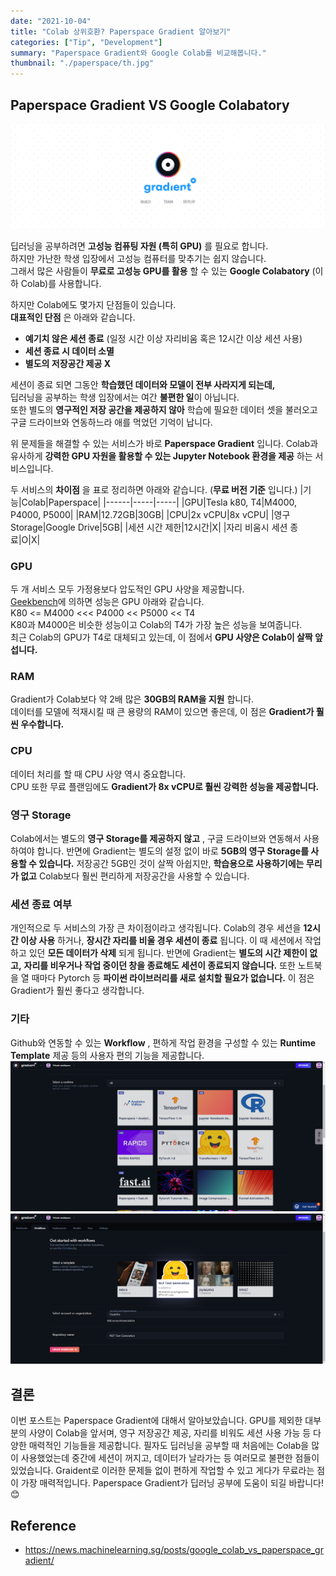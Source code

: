 ```yaml
---
date: "2021-10-04"
title: "Colab 상위호환? Paperspace Gradient 알아보기"
categories: ["Tip", "Development"]
summary: "Paperspace Gradient와 Google Colab를 비교해봅니다."
thumbnail: "./paperspace/th.jpg"
---
```


## Paperspace Gradient VS Google Colabatory

![Paperspace Gradient](./paperspace/0.png "Paperspace Gradient")

딥러닝을 공부하려면 **고성능 컴퓨팅 자원 (특히 GPU)** 를 필요로 합니다.  
하지만 가난한 학생 입장에서 고성능 컴퓨터를 맞추기는 쉽지 않습니다.  
그래서 많은 사람들이 **무료로 고성능 GPU를 활용** 할 수 있는 **Google Colabatory** (이하 Colab)를 사용합니다.

하지만 Colab에도 몇가지 단점들이 있습니다.  
**대표적인 단점** 은 아래와 같습니다.

- **예기치 않은 세션 종료** (일정 시간 이상 자리비움 혹은 12시간 이상 세션 사용)
- **세션 종료 시 데이터 소멸**
- **별도의 저장공간 제공 X**

세션이 종료 되면 그동안 **학습했던 데이터와 모델이 전부 사라지게 되는데,**  
딥러닝을 공부하는 학생 입장에서는 여간 **불편한 일**이 아닙니다.  
또한 별도의 **영구적인 저장 공간을 제공하지 않아** 학습에 필요한 데이터 셋을 불러오고 구글 드라이브와 연동하느라 애를 먹었던 기억이 납니다.

위 문제들을 해결할 수 있는 서비스가 바로 **Paperspace Gradient** 입니다.
Colab과 유사하게 **강력한 GPU 자원을 활용할 수 있는 Jupyter Notebook 환경을 제공** 하는 서비스입니다.

두 서비스의 **차이점** 을 표로 정리하면 아래와 같습니다. (**무료 버전 기준** 입니다.)
|기능|Colab|Paperspace|
|------|-----|-----|
|GPU|Tesla k80, T4|M4000, P4000, P5000|
|RAM|12.72GB|30GB|
|CPU|2x vCPU|8x vCPU|
|영구 Storage|Google Drive|5GB|
|세션 시간 제한|12시간|X|
|자리 비움시 세션 종료|O|X|

### GPU

두 개 서비스 모두 가정용보다 압도적인 GPU 사양을 제공합니다.  
[Geekbench](https://browser.geekbench.com/cuda-benchmarks)에 의하면 성능은 GPU 아래와 같습니다.  
K80 <= M4000 <<< P4000 << P5000 << T4  
K80과 M4000은 비슷한 성능이고 Colab의 T4가 가장 높은 성능을 보여줍니다.  
최근 Colab의 GPU가 T4로 대체되고 있는데, 이 점에서 **GPU 사양은 Colab이 살짝 앞섭니다.**

### RAM

Gradient가 Colab보다 약 2배 많은 **30GB의 RAM을 지원** 합니다.  
데이터를 모델에 적재시킬 때 큰 용량의 RAM이 있으면 좋은데, 이 점은 **Gradient가 훨씬 우수합니다.**

### CPU

데이터 처리를 할 때 CPU 사양 역시 중요합니다.  
CPU 또한 무료 플랜임에도 **Gradient가 8x vCPU로 훨씬 강력한 성능을 제공합니다.**

### 영구 Storage

Colab에서는 별도의 **영구 Storage를 제공하지 않고** , 구글 드라이브와 연동해서 사용하여야 합니다.
반면에 Gradient는 별도의 설정 없이 바로 **5GB의 영구 Storage를 사용할 수 있습니다.** 저장공간 5GB인 것이 살짝 아쉽지만, **학습용으로 사용하기에는 무리가 없고** Colab보다 훨씬 편리하게 저장공간을 사용할 수 있습니다.

### 세션 종료 여부

개인적으로 두 서비스의 가장 큰 차이점이라고 생각됩니다. Colab의 경우 세션을 **12시간 이상 사용** 하거나, **장시간 자리를 비울 경우 세션이 종료** 됩니다. 이 때 세션에서 작업하고 있던 **모든 데이터가 삭제** 되게 됩니다. 반면에 Gradient는 **별도의 시간 제한이 없고,** **자리를 비우거나 작업 중이던 창을 종료해도 세션이 종료되지 않습니다.** 또한 노트북을 열 때마다 Pytorch 등 **파이썬 라이브러리를 새로 설치할 필요가 없습니다.** 이 점은 Gradient가 훨씬 좋다고 생각합니다.

### 기타

Github와 연동할 수 있는 **Workflow** , 편하게 작업 환경을 구성할 수 있는 **Runtime Template** 제공 등의 사용자 편의 기능을 제공합니다.  
![Runtime Template 제공](./paperspace/1.png "Runtime Template 제공")
![Github 연동 Workflow 제공](./paperspace/2.png "Github 연동 Workflow 제공")

## 결론

이번 포스트는 Paperspace Gradient에 대해서 알아보았습니다. GPU를 제외한 대부분의 사양이 Colab을 앞서며, 영구 저장공간 제공, 자리를 비워도 세션 사용 가능 등 다양한 매력적인 기능들을 제공합니다. 필자도 딥러닝을 공부할 때 처음에는 Colab을 많이 사용했었는데 중간에 세션이 꺼지고, 데이터가 날라가는 등 여러모로 불편한 점들이 있었습니다. Graident로 이러한 문제들 없이 편하게 작업할 수 있고 게다가 무료라는 점이 가장 매력적입니다. Paperspace Gradient가 딥러닝 공부에 도움이 되길 바랍니다! 😊

## Reference

- https://news.machinelearning.sg/posts/google_colab_vs_paperspace_gradient/
